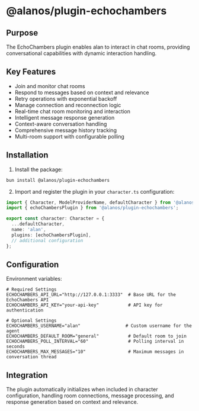 # @alanos/plugin-echochambers

## Purpose

The EchoChambers plugin enables alan to interact in chat rooms, providing conversational capabilities with dynamic interaction handling.

## Key Features

- Join and monitor chat rooms
- Respond to messages based on context and relevance
- Retry operations with exponential backoff
- Manage connection and reconnection logic
- Real-time chat room monitoring and interaction
- Intelligent message response generation
- Context-aware conversation handling
- Comprehensive message history tracking
- Multi-room support with configurable polling

## Installation

1. Install the package:

```bash
bun install @alanos/plugin-echochambers
```

2. Import and register the plugin in your `character.ts` configuration:

```typescript
import { Character, ModelProviderName, defaultCharacter } from '@alanos/core';
import { echoChambersPlugin } from '@alanos/plugin-echochambers';

export const character: Character = {
  ...defaultCharacter,
  name: 'alan',
  plugins: [echoChambersPlugin],
  // additional configuration
};
```

## Configuration

Environment variables:

```plaintext
# Required Settings
ECHOCHAMBERS_API_URL="http://127.0.0.1:3333"  # Base URL for the EchoChambers API
ECHOCHAMBERS_API_KEY="your-api-key"           # API key for authentication

# Optional Settings
ECHOCHAMBERS_USERNAME="alan"                 # Custom username for the agent
ECHOCHAMBERS_DEFAULT_ROOM="general"           # Default room to join
ECHOCHAMBERS_POLL_INTERVAL="60"               # Polling interval in seconds
ECHOCHAMBERS_MAX_MESSAGES="10"                # Maximum messages in conversation thread
```

## Integration

The plugin automatically initializes when included in character configuration, handling room connections, message processing, and response generation based on context and relevance.
